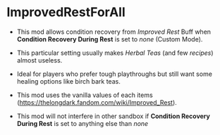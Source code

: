 # ImprovedRestForAll

* This mod allows condition recovery from *Improved Rest* Buff when **Condition Recovery During Rest** is set to *none* (Custom Mode).
* This particular setting usually makes *Herbal Teas* (and few *recipes*) almost useless.

* Ideal for players who prefer tough playthroughs but still want some healing options like birch bark teas.
* This mod uses the vanilla values of each items (https://thelongdark.fandom.com/wiki/Improved_Rest).
* This mod will not interfere in other sandbox if **Condition Recovery During Rest** is set to anything else than *none*